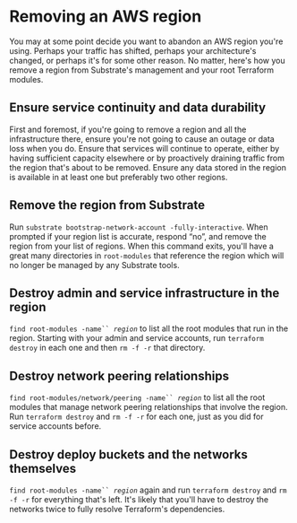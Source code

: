 # Removing an AWS region

You may at some point decide you want to abandon an AWS region you're using. Perhaps your traffic has shifted, perhaps your architecture's changed, or perhaps it's for some other reason. No matter, here's how you remove a region from Substrate's management and your root Terraform modules.

## Ensure service continuity and data durability

First and foremost, if you're going to remove a region and all the infrastructure there, ensure you're not going to cause an outage or data loss when you do. Ensure that services will continue to operate, either by having sufficient capacity elsewhere or by proactively draining traffic from the region that's about to be removed. Ensure any data stored in the region is available in at least one but preferably two other regions.

## Remove the region from Substrate

Run `substrate bootstrap-network-account -fully-interactive`. When prompted if your region list is accurate, respond “no”, and remove the region from your list of regions. When this command exits, you'll have a great many directories in `root-modules` that reference the region which will no longer be managed by any Substrate tools.

## Destroy admin and service infrastructure in the region

`find root-modules -name`` `_`region`_ to list all the root modules that run in the region. Starting with your admin and service accounts, run `terraform destroy` in each one and then `rm -f -r` that directory.

## Destroy network peering relationships

`find root-modules/network/peering -name`` `_`region`_ to list all the root modules that manage network peering relationships that involve the region. Run `terraform destroy` and `rm -f -r` for each one, just as you did for service accounts before.

## Destroy deploy buckets and the networks themselves

`find root-modules -name`` `_`region`_ again and run `terraform destroy` and `rm -f -r` for everything that's left. It's likely that you'll have to destroy the networks twice to fully resolve Terraform's dependencies.

